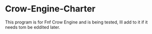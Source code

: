 # Crow-Engine-Charter
This program is for Fnf Crow Engine and is being tested, Ill add to it if it needs tom be eddited later.
